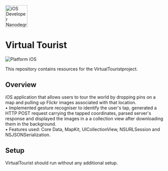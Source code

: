 <img src="https://s3-us-west-1.amazonaws.com/udacity-content/degrees/catalog-images/nd003.png" alt="iOS Developer Nanodegree logo" height="70" >

# Virtual Tourist

![Platform iOS](https://img.shields.io/badge/nanodegree-iOS-blue.svg)

This repository contains resources for the VirtualTouristproject.

## Overview

 iOS application that allows users to tour the world by dropping pins on a map and pulling up Flickr images associated with that location.<br> 
• Implemented gesture recogniser to identify the user's tap, generated a HTTP POST request carrying the tapped coordinates, parsed server's response and displayed the images in a a collection view after downloading them in the background.<br>
• Features used: Core Data, MapKit, UICollectionView, NSURLSession and NSJSONSerialization.

## Setup

VirtualTourist should run without any additional setup.


